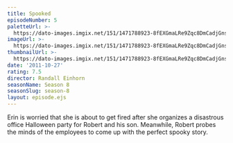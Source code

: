 ```yaml
---
title: Spooked
episodeNumber: 5
paletteUrl: >-
  https://dato-images.imgix.net/151/1471788923-8fEXGmaLRe9Zqc8DmCadjGnsIGm.jpg?auto=enhance&ch=DPR%2CWidth&palette=json
imageUrl: >-
  https://dato-images.imgix.net/151/1471788923-8fEXGmaLRe9Zqc8DmCadjGnsIGm.jpg?auto=compress%2Cformat&ch=DPR%2CWidth&w=500
thumbnailUrl: >-
  https://dato-images.imgix.net/151/1471788923-8fEXGmaLRe9Zqc8DmCadjGnsIGm.jpg?auto=enhance&ch=DPR%2CWidth&fit=crop&fm=jpg&h=280&w=500
date: '2011-10-27'
rating: 7.5
director: Randall Einhorn
seasonName: Season 8
seasonSlug: season-8
layout: episode.ejs
---
```


Erin is worried that she is about to get fired after she organizes a disastrous office Halloween party for Robert and his son. Meanwhile, Robert probes the minds of the employees to come up with the perfect spooky story.
